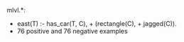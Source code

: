 mlvl.*:
- east(T) :- has_car(T, C), \+ (rectangle(C), \+ jagged(C)).
- 76 positive and 76 negative examples


